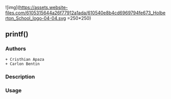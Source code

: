 ![img](https://assets.website-files.com/6105315644a26f77912a1ada/610540e8b4cd6969794fe673_Holberton_School_logo-04-04.svg =250*250)
## printf()
### Authors
	+ Cristhian Apaza
	+ Carlon Bentin


### Description


### Usage


